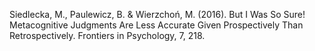 ﻿---
layout: post
date:   2016-01-02 09:00:00
pdf: 
link: https://www.ncbi.nlm.nih.gov/pmc/articles/PMC4759291/
categories: article
---

Siedlecka, M., Paulewicz, B. & Wierzchoń, M. (2016). But I Was So Sure! Metacognitive Judgments Are Less Accurate Given Prospectively Than Retrospectively. Frontiers in Psychology, 7, 218.
